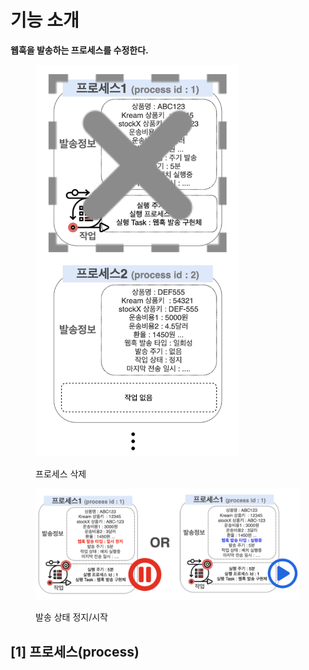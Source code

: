 # 기능 소개

**웹훅을 발송하는 프로세스를 수정한다.**

<figure><img src="../../../../.gitbook/assets/image (7) (1).png" alt="" width="326"><figcaption><p>프로세스 삭제</p></figcaption></figure>

&#x20;

<figure><img src="../../../../.gitbook/assets/image (2) (2).png" alt=""><figcaption><p>발송 상태 정지/시작</p></figcaption></figure>

## \[1] 프로세스(process)
